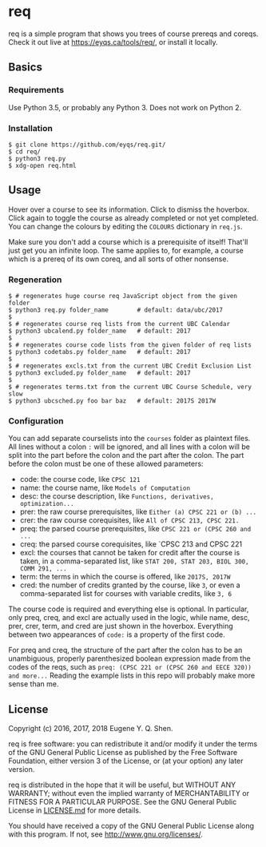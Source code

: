 # req

req is a simple program that shows you trees of course prereqs and coreqs.
Check it out live at <https://eyqs.ca/tools/req/>, or install it locally.

## Basics

### Requirements

Use Python 3.5, or probably any Python 3. Does not work on Python 2.

### Installation

    $ git clone https://github.com/eyqs/req.git/
    $ cd req/
    $ python3 req.py
    $ xdg-open req.html

## Usage

Hover over a course to see its information. Click to dismiss the hoverbox.
Click again to toggle the course as already completed or not yet completed.
You can change the colours by editing the `COLOURS` dictionary in `req.js`.

Make sure you don't add a course which is a prerequisite of itself!
That'll just get you an infinite loop. The same applies to, for example,
a course which is a prereq of its own coreq, and all sorts of other nonsense.

### Regeneration

    $ # regenerates huge course req JavaScript object from the given folder
    $ python3 req.py folder_name        # default: data/ubc/2017
    $
    $ # regenerates course req lists from the current UBC Calendar
    $ python3 ubcalend.py folder_name   # default: 2017
    $
    $ # regenerates course code lists from the given folder of req lists
    $ python3 codetabs.py folder_name   # default: 2017
    $
    $ # regenerates excls.txt from the current UBC Credit Exclusion List
    $ python3 excluded.py folder_name   # default: 2017
    $
    $ # regenerates terms.txt from the current UBC Course Schedule, very slow
    $ python3 ubcsched.py foo bar baz   # default: 2017S 2017W

### Configuration

You can add separate courselists into the `courses` folder as plaintext files.
All lines without a colon `:` will be ignored, and all lines with a colon
will be split into the part before the colon and the part after the colon.
The part before the colon must be one of these allowed parameters:

- code: the course code, like `CPSC 121`
- name: the course name, like `Models of Computation`
- desc: the course description, like `Functions, derivatives, optimization...`
- prer: the raw course prerequisites, like `Either (a) CPSC 221 or (b) ...`
- crer: the raw course corequisites, like `All of CPSC 213, CPSC 221.`
- preq: the parsed course prerequisites, like `CPSC 221 or (CPSC 260 and ...`
- creq: the parsed course corequisites, like `CPSC 213 and CPSC 221
- excl: the courses that cannot be taken for credit after the course is taken,
in a comma-separated list, like `STAT 200, STAT 203, BIOL 300, COMM 291, ...`
- term: the terms in which the course is offered, like `2017S, 2017W`
- cred: the number of credits granted by the course, like `3`, or even
a comma-separated list for courses with variable credits, like `3, 6`

The course code is required and everything else is optional.
In particular, only preq, creq, and excl are actually used in the logic,
while name, desc, prer, crer, term, and cred are just shown in the hoverbox.
Everything between two appearances of `code:` is a property of the first code.

For preq and creq, the structure of the part after the colon has to be an
unambiguous, properly parenthesized boolean expression made from the codes of
the reqs, such as `preq: (CPSC 221 or (CPSC 260 and EECE 320)) and more...`
Reading the example lists in this repo will probably make more sense than me.

## License

Copyright (c) 2016, 2017, 2018 Eugene Y. Q. Shen.

req is free software: you can redistribute it and/or
modify it under the terms of the GNU General Public License
as published by the Free Software Foundation, either version
3 of the License, or (at your option) any later version.

req is distributed in the hope that it will be useful,
but WITHOUT ANY WARRANTY; without even the implied warranty of
MERCHANTABILITY or FITNESS FOR A PARTICULAR PURPOSE. See the
GNU General Public License in [LICENSE.md][] for more details.

You should have received a copy of the GNU General Public License
along with this program. If not, see <http://www.gnu.org/licenses/>.

[license.md]:                ../master/LICENSE.md
                               "The GNU General Public License"
